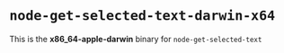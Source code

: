 # `node-get-selected-text-darwin-x64`

This is the **x86_64-apple-darwin** binary for `node-get-selected-text`
